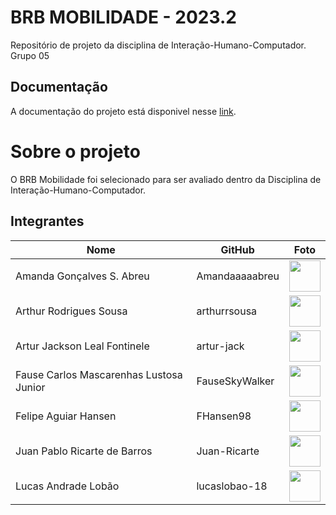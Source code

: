 
# BRB MOBILIDADE - 2023.2
Repositório de projeto da disciplina de Interação-Humano-Computador. Grupo 05

## Documentação
A documentação do projeto está disponivel nesse <a href="https://interacao-humano-computador.github.io/2023.2--BRB-Mobilidade/" target= "_blank">link</a>.

# Sobre o projeto
O BRB Mobilidade foi selecionado para ser avaliado dentro da Disciplina de Interação-Humano-Computador.

## Integrantes


| Nome                            | GitHub         | Foto                                                       |
| ------------------------------- | --------------- | ---------------------------------------------------------- |
| Amanda Gonçalves S. Abreu       | Amandaaaaabreu | [<img src="https://avatars.githubusercontent.com/u/103958998?v=4" width=50>](https://github.com/Amandaaaaabreu) |
| Arthur Rodrigues Sousa          | arthurrsousa    | [<img src="https://avatars.githubusercontent.com/u/98758376?v=4" width=50>](https://github.com/arthurrsousa) |
| Artur Jackson Leal Fontinele    | artur-jack      | [<img src="https://avatars.githubusercontent.com/u/100738244?v=4" width=50>](https://github.com/artur-jack) |
| Fause Carlos Mascarenhas Lustosa Junior | FauseSkyWalker | [<img src="https://avatars.githubusercontent.com/u/90693864?v=4" width=50>](https://github.com/FauseSkyWalker) |
| Felipe Aguiar Hansen            | FHansen98       | [<img src="https://avatars.githubusercontent.com/u/101905345?v=4" width=50>](https://github.com/FHansen98) |
| Juan Pablo Ricarte de Barros    | Juan-Ricarte    | [<img src="https://avatars.githubusercontent.com/u/96394878?s=400&u=27ff6b6723f8799ff7b1046f24cc352d02f378fe&v=4" width=50>](https://github.com/Juan-Ricarte) |
| Lucas Andrade Lobão             | lucaslobao-18   | [<img src="https://avatars.githubusercontent.com/u/83256558?v=4" width=50>](https://github.com/lucaslobao-18) |
